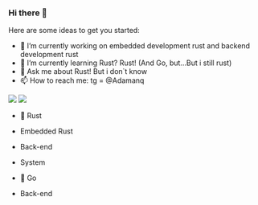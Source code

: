 ### Hi there 👋

Here are some ideas to get you started:

- 🔭 I’m currently working on embedded development rust and backend development rust
- 🌱 I’m currently learning Rust? Rust! (And Go, but...But i still rust) 
- 💬 Ask me about Rust! But i don`t know
- 📫 How to reach me: tg = @Adamanq 

![](https://github-readme-stats.vercel.app/api?username=adamanr&hide_border=true&show_icons=true&layout=compact&theme=dark)
![](https://github-readme-stats.vercel.app/api/top-langs/?username=adamanr&hide_border=true&layout=compact&theme=dark)

- 🦀 Rust
- Embedded Rust
- Back-end 
- System 

- 🤙 Go
- Back-end
